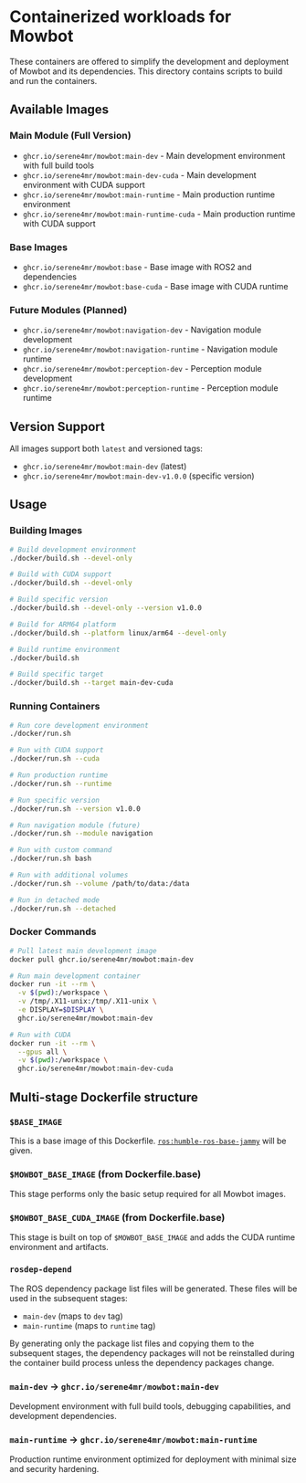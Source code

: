 # Containerized workloads for Mowbot

These containers are offered to simplify the development and deployment of Mowbot and its dependencies. This directory contains scripts to build and run the containers.

## Available Images

### Main Module (Full Version)
- `ghcr.io/serene4mr/mowbot:main-dev` - Main development environment with full build tools
- `ghcr.io/serene4mr/mowbot:main-dev-cuda` - Main development environment with CUDA support
- `ghcr.io/serene4mr/mowbot:main-runtime` - Main production runtime environment
- `ghcr.io/serene4mr/mowbot:main-runtime-cuda` - Main production runtime with CUDA support

### Base Images
- `ghcr.io/serene4mr/mowbot:base` - Base image with ROS2 and dependencies
- `ghcr.io/serene4mr/mowbot:base-cuda` - Base image with CUDA runtime

### Future Modules (Planned)
- `ghcr.io/serene4mr/mowbot:navigation-dev` - Navigation module development
- `ghcr.io/serene4mr/mowbot:navigation-runtime` - Navigation module runtime
- `ghcr.io/serene4mr/mowbot:perception-dev` - Perception module development
- `ghcr.io/serene4mr/mowbot:perception-runtime` - Perception module runtime

## Version Support
All images support both `latest` and versioned tags:
- `ghcr.io/serene4mr/mowbot:main-dev` (latest)
- `ghcr.io/serene4mr/mowbot:main-dev-v1.0.0` (specific version)

## Usage

### Building Images

```bash
# Build development environment
./docker/build.sh --devel-only

# Build with CUDA support
./docker/build.sh --devel-only

# Build specific version
./docker/build.sh --devel-only --version v1.0.0

# Build for ARM64 platform
./docker/build.sh --platform linux/arm64 --devel-only

# Build runtime environment
./docker/build.sh

# Build specific target
./docker/build.sh --target main-dev-cuda
```

### Running Containers

```bash
# Run core development environment
./docker/run.sh

# Run with CUDA support
./docker/run.sh --cuda

# Run production runtime
./docker/run.sh --runtime

# Run specific version
./docker/run.sh --version v1.0.0

# Run navigation module (future)
./docker/run.sh --module navigation

# Run with custom command
./docker/run.sh bash

# Run with additional volumes
./docker/run.sh --volume /path/to/data:/data

# Run in detached mode
./docker/run.sh --detached
```

### Docker Commands

```bash
# Pull latest main development image
docker pull ghcr.io/serene4mr/mowbot:main-dev

# Run main development container
docker run -it --rm \
  -v $(pwd):/workspace \
  -v /tmp/.X11-unix:/tmp/.X11-unix \
  -e DISPLAY=$DISPLAY \
  ghcr.io/serene4mr/mowbot:main-dev

# Run with CUDA
docker run -it --rm \
  --gpus all \
  -v $(pwd):/workspace \
  ghcr.io/serene4mr/mowbot:main-dev-cuda
```

## Multi-stage Dockerfile structure

### `$BASE_IMAGE`

This is a base image of this Dockerfile. [`ros:humble-ros-base-jammy`](https://hub.docker.com/_/ros/tags?page=&page_size=&ordering=&name=humble-ros-base-jammy) will be given.

### `$MOWBOT_BASE_IMAGE` (from Dockerfile.base)

This stage performs only the basic setup required for all Mowbot images.

### `$MOWBOT_BASE_CUDA_IMAGE` (from Dockerfile.base)

This stage is built on top of `$MOWBOT_BASE_IMAGE` and adds the CUDA runtime environment and artifacts.

### `rosdep-depend`

The ROS dependency package list files will be generated.
These files will be used in the subsequent stages:

- `main-dev` (maps to `dev` tag)
- `main-runtime` (maps to `runtime` tag)

By generating only the package list files and copying them to the subsequent stages, the dependency packages will not be reinstalled during the container build process unless the dependency packages change.

### `main-dev` → `ghcr.io/serene4mr/mowbot:main-dev`

Development environment with full build tools, debugging capabilities, and development dependencies.

### `main-runtime` → `ghcr.io/serene4mr/mowbot:main-runtime`

Production runtime environment optimized for deployment with minimal size and security hardening.